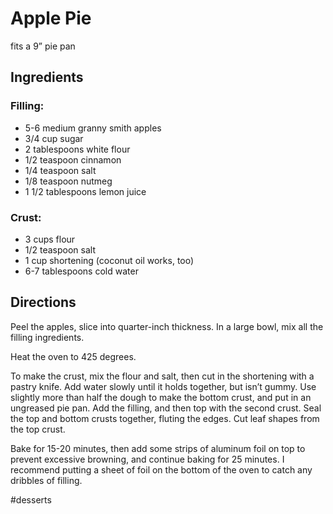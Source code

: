 # Apple Pie

fits a 9” pie pan

## Ingredients

### Filling:

* 5-6 medium granny smith apples
* 3/4 cup sugar
* 2 tablespoons white flour
* 1/2 teaspoon cinnamon
* 1/4 teaspoon salt
* 1/8 teaspoon nutmeg
* 1 1/2 tablespoons lemon juice

### Crust:
* 3 cups flour
* 1/2 teaspoon salt
* 1 cup shortening (coconut oil works, too)
* 6-7 tablespoons cold water

## Directions
Peel the apples, slice into quarter-inch thickness.  In a large bowl, mix all the filling ingredients.

Heat the oven to 425 degrees.

To make the crust, mix the flour and salt, then cut in the shortening with a pastry knife.  Add water slowly until it holds together, but isn’t gummy.  Use slightly more than half the dough to make the bottom crust, and put in an ungreased pie pan.  Add the filling, and then top with the second crust.  Seal the top and bottom crusts together, fluting the edges.  Cut leaf shapes from the top crust.

Bake for 15-20 minutes, then add some strips of aluminum foil on top to prevent excessive browning, and continue baking for 25 minutes.  I recommend putting a sheet of foil on the bottom of the oven to catch any dribbles of filling.

#desserts
